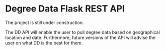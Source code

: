 # Degree Data Flask REST API

The project is still under construction.

The DD API will enable the user to pull degree data based on geographical location and date. Furthermore, future versions of the API will advise the user on what DD is the best for them. 
